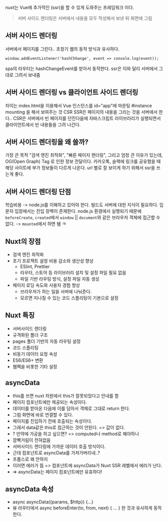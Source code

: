 nuxt는 Vue에 추가적인 (ssr)을 할 수 있게 도와주는 프레임워크 이다.

> 서버 사이드 렌더링은 서버에서 내용을 모두 작성해서 보낸 뒤 화면에 그림

## 서버 사이드 렌더링

서버에서 페이지를 그린다.. 초창기 웹의 동작 방식과 유사하다.
```
window.addEventListener('hashChhange', event => console.log(event));
```
spa의 라우터는 hashChangeEvent를 받아서 동작한다.
ssr은 이와 달리 서버에서 그대로 그려서 보내줌

## 서버 사이드 렌더링 vs 클라이언트 사이드 렌더링
차이는 index.html을 이용해서 Vue 인스턴스를 id="app"에 마운팅 #instance mounting 을 해서 보여주는 것 CSR
SSR은 페이지의 내용을 그리는 것을 서버애서 한다..
CSR은 서버에서 빈 페이지를 던진다음에 자바스크립트 라이브러리가 실행되면서 클라이언트에서 빈 내용들을 그려 나간다.

## 서버 사이드 렌더링을 왜 쓸까?
가장 큰 목적 "검색 엔진 최적화", "빠른 페이지 렌더링", 그리고 엄청 큰 이유가 있는데, OG(Open Graph) Tag 로 인한 정보 전달이다.
카카오톡, 슬랙에 링크를 공유했을 때 해당 사이트에 부가 정보들이 다르게 나온다.
url 별로 잘 보이게 하기 위해서 ssr을 쓰는게 좋다.

## 서버 사이드 렌더링 단점
학습비용 -> node.js를 이해하고 있어야 한다. 빌드도 서버에 대한 지식이 필요하다. 입문자 입장에서는 진입 장벽이 존재한다.
node.js 환경에서 실행되기 때문에 `beforeCreate`, `created`에서 `window` || `document`와 같은 브라우저 객체에 접근할 수 없다.
-> `mounted`에서 하면 됌 ㅋ

## Nuxt의 장점
- 검색 엔진 최적화
- 초기 프로젝트 설정 비용 감소와 생산성 향상
  - ESlint, Prettier
  - 라우터, 스토어 등 라이브러리 설치 및 설정 파일 필요 없음
  - 파일 기반 라우팅 방식, 설정 파일 자동 생성
- 페이지 로딩 속도와 사용자 경험 향상
  - 브라우저가 하는 일을 서버에 나눠준다.
  - 모르면 지나칠 수 있는 코드 스플리팅이 기본으로 설정

## Nuxt 특징
- 서버사이드 렌더링
- 규격화된 폴더 구조
- pages 폴더 기반의 자동 라우팅 설정
- 코드 스플리팅
- 비동기 데이터 요청 속성
- ES6/ES6+ 변환
- 웹팩을 비롯한 기타 설정

## asyncData
- this를 쓰면 nuxt 차원에서 this가 잘못되었다고 안내를 함
- 페이지 컴포넌트에만 제공되는 속성이다.
- 데이터를 받아온 다음에 이를 담아서 객체로 그대로 return 한다.
- 그럼 화면에 바로 연결할 수 있다.
- 페이지를 진입하기 전에 호출되는 속성이다.
- 그래서 data같은 this로 접근하는 것이 안된다. => 값이 없다.
- ? 만약에 가공을 하고 싶으면? => computed나 method로 해야하나
- 깜빡거림이 전혀없음
- 서버사이드 렌더링에 가까운 데이터 호출 방식이다.
- 근데 컴포넌트로 asyncData를 가져가버리네..?
- 프롭스로 왜 안하지
- 이러면 에러가 뜸 => 컴포넌트에 asyncData가 Nuxt SSR 레벨에서 에러가 난다.
- => asyncData는 페이지 컴포넌트에만 유효하다!

## asyncData 속성
- async asyncData({params, $http}) {...}
- 뷰 라우터에서 async beforeEnter(to, from, next) { ... } 한 것과 유사하게 동작한다.
 